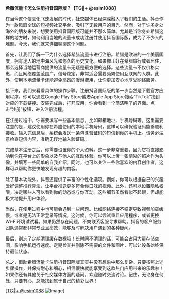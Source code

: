 **希臘流量卡怎么注册抖音国际版？【TG💪+ @esim1088】**

在当今这个信息化飞速发展的时代，社交媒体已经深深融入了我们的生活。抖音作为一款风靡全球的短视频社交平台，吸引了无数用户的目光。然而，对于许多身处海外的朋友来说，想要使用抖音国际版可能并不那么简单。尤其是当你身处希腊这样的地方时，如何利用当地的流量卡成功注册并使用抖音国际版，成为了不少人的难题。今天，我们就来详细聊聊这个问题。

首先，让我们了解一下为什么选择希腊流量卡进行注册。希腊是欧洲的一个美丽国度，拥有迷人的地中海风光和悠久的历史文化。如果你正好在希腊旅行或者居住，那么选择当地运营商提供的流量卡无疑是最方便的选择。这些流量卡不仅价格实惠，而且网络覆盖范围广，信号稳定，非常适合需要频繁使用互联网的人群。此外，使用本地流量卡还能避免高昂的漫游费用，让你更加安心地享受网络服务。

接下来，我们来看看具体的操作步骤。注册抖音国际版的第一步当然是下载官方应用程序。你可以通过Google Play Store或者Apple App Store搜索“TikTok”找到对应的下载链接。安装完成后，打开应用，你会看到一个简洁明了的界面。点击“注册”按钮，进入注册流程。

在注册过程中，你需要填写一些基本信息，比如邮箱地址、手机号码等。这里需要注意的是，建议使用你在希腊使用的本地手机号码，这样可以确保验证码能够顺利接收。输入完信息后，系统会发送一条包含验证码的短信到你的手机上。请务必注意检查短信内容，准确无误地输入验证码。

完成基本注册之后，你需要设置你的个人资料。这一步非常重要，因为它将直接影响到你在平台上的形象以及与他人的互动体验。你可以上传一张清晰的照片作为头像，并填写一些简单的自我介绍。同时，也可以关注一些你喜欢的内容创作者，这样可以帮助你更快地发现有趣的内容。

除了基本功能外，抖音还提供了丰富的个性化选项。例如，你可以根据自己的兴趣爱好调整推荐算法，让平台推送更多符合你口味的视频。此外，还可以设置隐私权限，决定哪些人可以看到你的动态或与你互动。这些细节虽然看似不起眼，但却能极大地提升用户体验。

当然，在使用过程中也可能会遇到一些问题。比如网络连接不稳定导致视频加载缓慢，或者是无法正常登录等情况。这时候，你可以尝试重启应用程序，或者更换Wi-Fi环境试试看。如果仍然存在问题，不妨联系客服寻求帮助。抖音的客户服务团队通常都非常专业且高效，能够及时解决用户遇到的各种疑问。

最后，别忘了定期清理缓存数据哦！长时间不清理的话，可能会占用大量存储空间，影响手机运行速度。定期检查并删除不需要的文件和图片，可以让设备始终保持最佳状态。

总之，借助希腊流量卡注册抖音国际版其实并没有想象中那么复杂。只要按照上述步骤操作，并保持耐心和细心，相信很快就能享受到这款热门应用带来的乐趣啦！如果你还有其他关于社交媒体方面的疑问，欢迎随时交流讨论。记住，无论身在何处，只要有心，总能找到属于自己的精彩世界！

[[TG💪+ @esim1088](https://t.me/s/esim1088) ![Image](https://i.postimg.cc/4NQfJmqS/Snipaste-2025-05-13-00-14-12.png)]